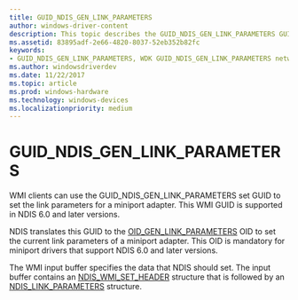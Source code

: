 ```yaml
---
title: GUID_NDIS_GEN_LINK_PARAMETERS
author: windows-driver-content
description: This topic describes the GUID_NDIS_GEN_LINK_PARAMETERS GUID for the NDIS WMI interface.
ms.assetid: 83895adf-2e66-4820-8037-52eb352b82fc
keywords:
- GUID_NDIS_GEN_LINK_PARAMETERS, WDK GUID_NDIS_GEN_LINK_PARAMETERS network drivers
ms.author: windowsdriverdev
ms.date: 11/22/2017
ms.topic: article
ms.prod: windows-hardware
ms.technology: windows-devices
ms.localizationpriority: medium
---
```


# GUID_NDIS_GEN_LINK_PARAMETERS

WMI clients can use the GUID_NDIS_GEN_LINK_PARAMETERS set GUID to set the link parameters for a miniport adapter. This WMI GUID is supported in NDIS 6.0 and later versions.

NDIS translates this GUID to the [OID_GEN_LINK_PARAMETERS](oid-gen-link-parameters.md) OID to set the current link parameters of a miniport adapter. This OID is mandatory for miniport drivers that support NDIS 6.0 and later versions.

The WMI input buffer specifies the data that NDIS should set. The input buffer contains an [NDIS_WMI_SET_HEADER](https://msdn.microsoft.com/library/windows/hardware/ff567904) structure that is followed by an [NDIS_LINK_PARAMETERS](https://msdn.microsoft.com/library/windows/hardware/ff569592) structure.

